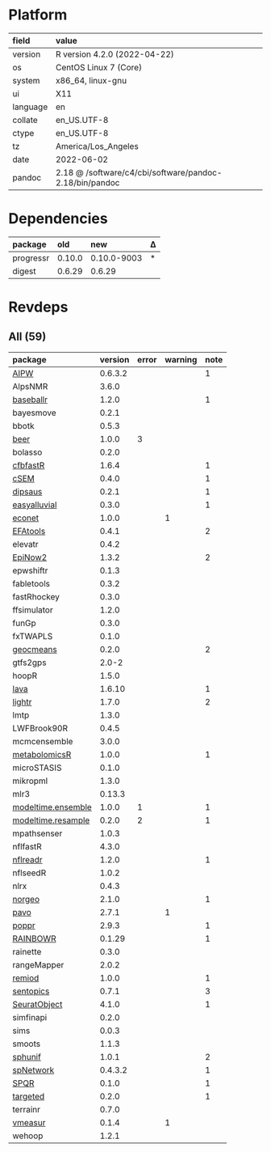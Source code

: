 # Platform

|field    |value                                                   |
|:--------|:-------------------------------------------------------|
|version  |R version 4.2.0 (2022-04-22)                            |
|os       |CentOS Linux 7 (Core)                                   |
|system   |x86_64, linux-gnu                                       |
|ui       |X11                                                     |
|language |en                                                      |
|collate  |en_US.UTF-8                                             |
|ctype    |en_US.UTF-8                                             |
|tz       |America/Los_Angeles                                     |
|date     |2022-06-02                                              |
|pandoc   |2.18 @ /software/c4/cbi/software/pandoc-2.18/bin/pandoc |

# Dependencies

|package   |old    |new         |Δ  |
|:---------|:------|:-----------|:--|
|progressr |0.10.0 |0.10.0-9003 |*  |
|digest    |0.6.29 |0.6.29      |   |

# Revdeps

## All (59)

|package                                             |version |error |warning |note |
|:---------------------------------------------------|:-------|:-----|:-------|:----|
|[AIPW](problems.md#aipw)                            |0.6.3.2 |      |        |1    |
|AlpsNMR                                             |3.6.0   |      |        |     |
|[baseballr](problems.md#baseballr)                  |1.2.0   |      |        |1    |
|bayesmove                                           |0.2.1   |      |        |     |
|bbotk                                               |0.5.3   |      |        |     |
|[beer](problems.md#beer)                            |1.0.0   |3     |        |     |
|bolasso                                             |0.2.0   |      |        |     |
|[cfbfastR](problems.md#cfbfastr)                    |1.6.4   |      |        |1    |
|[cSEM](problems.md#csem)                            |0.4.0   |      |        |1    |
|[dipsaus](problems.md#dipsaus)                      |0.2.1   |      |        |1    |
|[easyalluvial](problems.md#easyalluvial)            |0.3.0   |      |        |1    |
|[econet](problems.md#econet)                        |1.0.0   |      |1       |     |
|[EFAtools](problems.md#efatools)                    |0.4.1   |      |        |2    |
|elevatr                                             |0.4.2   |      |        |     |
|[EpiNow2](problems.md#epinow2)                      |1.3.2   |      |        |2    |
|epwshiftr                                           |0.1.3   |      |        |     |
|fabletools                                          |0.3.2   |      |        |     |
|fastRhockey                                         |0.3.0   |      |        |     |
|ffsimulator                                         |1.2.0   |      |        |     |
|funGp                                               |0.3.0   |      |        |     |
|fxTWAPLS                                            |0.1.0   |      |        |     |
|[geocmeans](problems.md#geocmeans)                  |0.2.0   |      |        |2    |
|gtfs2gps                                            |2.0-2   |      |        |     |
|hoopR                                               |1.5.0   |      |        |     |
|[lava](problems.md#lava)                            |1.6.10  |      |        |1    |
|[lightr](problems.md#lightr)                        |1.7.0   |      |        |2    |
|lmtp                                                |1.3.0   |      |        |     |
|LWFBrook90R                                         |0.4.5   |      |        |     |
|mcmcensemble                                        |3.0.0   |      |        |     |
|[metabolomicsR](problems.md#metabolomicsr)          |1.0.0   |      |        |1    |
|microSTASIS                                         |0.1.0   |      |        |     |
|mikropml                                            |1.3.0   |      |        |     |
|mlr3                                                |0.13.3  |      |        |     |
|[modeltime.ensemble](problems.md#modeltimeensemble) |1.0.0   |1     |        |1    |
|[modeltime.resample](problems.md#modeltimeresample) |0.2.0   |2     |        |1    |
|mpathsenser                                         |1.0.3   |      |        |     |
|nflfastR                                            |4.3.0   |      |        |     |
|[nflreadr](problems.md#nflreadr)                    |1.2.0   |      |        |1    |
|nflseedR                                            |1.0.2   |      |        |     |
|nlrx                                                |0.4.3   |      |        |     |
|[norgeo](problems.md#norgeo)                        |2.1.0   |      |        |1    |
|[pavo](problems.md#pavo)                            |2.7.1   |      |1       |     |
|[poppr](problems.md#poppr)                          |2.9.3   |      |        |1    |
|[RAINBOWR](problems.md#rainbowr)                    |0.1.29  |      |        |1    |
|rainette                                            |0.3.0   |      |        |     |
|rangeMapper                                         |2.0.2   |      |        |     |
|[remiod](problems.md#remiod)                        |1.0.0   |      |        |1    |
|[sentopics](problems.md#sentopics)                  |0.7.1   |      |        |3    |
|[SeuratObject](problems.md#seuratobject)            |4.1.0   |      |        |1    |
|simfinapi                                           |0.2.0   |      |        |     |
|sims                                                |0.0.3   |      |        |     |
|smoots                                              |1.1.3   |      |        |     |
|[sphunif](problems.md#sphunif)                      |1.0.1   |      |        |2    |
|[spNetwork](problems.md#spnetwork)                  |0.4.3.2 |      |        |1    |
|[SPQR](problems.md#spqr)                            |0.1.0   |      |        |1    |
|[targeted](problems.md#targeted)                    |0.2.0   |      |        |1    |
|terrainr                                            |0.7.0   |      |        |     |
|[vmeasur](problems.md#vmeasur)                      |0.1.4   |      |1       |     |
|wehoop                                              |1.2.1   |      |        |     |

